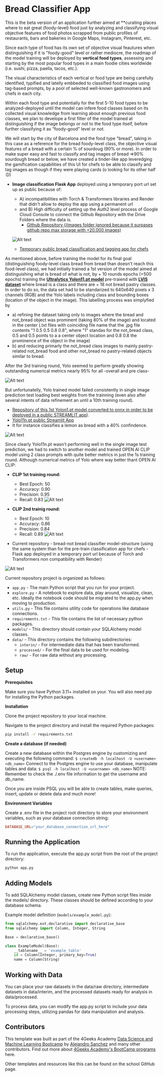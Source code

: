 # Bread Classifier App 

This is the beta version of an application further aimed at **curating places where to eat great (foody-level) food just by analyzing and classifying visual objective features of food photos scrapped from public profiles of restaurants, bars and bakeries in Google Maps, Instagram, Pinterest, etc. 

Since each type of food has its own set of objective visual feautures when distinguishing if it is "foody-good" level or rather mediocre, the roadmap of the model training will be deployed by **vertical food types**, assessing and starting by the most popular food types in a main foodie cities worldwide (i.e. sushi, pizza, paella, tacos, etc.). 

The visual characteristics of each vertical or food type are being carefully identified, typified and latelly embbeded to classified food images using tag-based prompts, by a pool of selected well-known gastronomers and chefs in each city.

Within each food type and potentially for the first 5-10 food types to be analyzed-deployed until the model can infere food classes based on its collected visual knowledge from learning about enough previous food classes, we plan to develope a first filter of the model trained at distinguishing if the image belongs or not to the food type itself, before further classifying it as "foody-good" level or not.

We will start by the city of Barcelona and the food type "bread", taking in this case as a reference for the bread foody-level class, the objective visual features of a bread with a certain % of sourdoug (90% or more). 
In order to make super easy and fast to classify and tag images of bread =>90% sourdough bread or below, we have created a tinder-like app leveredging the gamification capabilities of this UI for chefs to be able to classify and tag images as though if they were playing cards (o looking for its other half :D)

* **Image classification Flask App** deployed using a temporary port url set up as public because of: 
  * A) incompatibilities with Torch & Transformers libraries and Render that didn't allow to deploy the app using a permanent url 
  * and B) High difficulty of setting up the Auth2 level process of Google Cloud Console to connect the Github Repository with the Drive Folders where the data is.
    * [Github Repository (/images folder ignored because it surpases github repo max storage with +20.000 images)](https://github.com/dianamonroe/pretrainfoodclassificationwidget)

  ![Alt text](src/static/gourmetfoodclassifierv12.png)

  * [Temporary public bread classification and tagging app for chefs](https://5000-dianamonroe-pretrainfoo-2w8tlujr98p.ws-eu117.gitpod.io/)

As mentioned above, before training the model for its final goal (distinguishing foody-level class bread from bread than doesn't reach this food-level class), we had initially trained a 1st version of the model aimed at distinguishing what is bread of what is not, 
by + 10 rounds epochs (+500 epochs) training the **[Ultralytics Yolon11.pt model](https://docs.ultralytics.com/models/yolo11/#key-features)** pre-traiend with **[LVIS dataset](https://docs.ultralytics.com/datasets/detect/lvis/)** where bread is a class and there are + 18 not bread pastry classes. 
In order to do so, the data set had to be standarized to 640x640 pixels x 3 channels (RGB) and the Yolo labels including class and bounding boxes (location of the object in the image).
This labelling process was simplyfied by 
  - a) refining the dataset taking only to images where the bread and not_bread object was prominent (taking 80% of the image) and located in the center (.txt files with coinciding file name that the .jpg file contents "1 0.5 0.5 0.8 0.8", where "1" standas for the not_bread class, 0.5 and 0.5 points to a a center object location and 0.8 0.8 the prominence of the object in the image)
  - b) and reducing primarly the not_bread class images to mainly pastry-related not_bread food and other not_bread no pastry-related objects similar to bread.

After the 3rd training round, Yolo seemed to perform greatly showing outstanding numerical metrics nearly 95% for all -overall and pre class-

![Alt text](static/Yolo113rdTrainingRoundMetrics.png)


But unfortunatelly, Yolo trained model failed consistently in single image prediction test loading best weights from the trainning (even also after several intents of data refinement an until a 10th training round).
* [Repository of this 1st Yolon1.pt model converted to onnx in order to be deployed in a public STREAMLIT app](https://github.com/dianamonroe/gourmetfoodclassifierv1.2)).
* [Yolo11n.pt public Streamlit App](https://gourmetfoodclassifierv12.streamlit.app/)
* It for instance classifies a lemon as bread with a 40% confindence.

![Alt text](static/YoloBadPredictionTest.png)

Since clearly Yolo11n.pt wasn't performing well in the single image test prediction, we had to switch to another model and trained OPEN AI CLIP model using 2 class prompts with quite better metrics in just the 1s training round.
Although numerical metrics of Yolo where way better thant OPEN AI CLIP:
* **CLIP 1st training round:**
  * Best Epoch: 50
  * Accuracy: 0.90
  * Precision: 0.95
  * Recall: 0.83
![Alt text](static/CLIP\1st\Training\Round\Confusion\Matrix.png)

* **CLIP 2nd trainig round:**
  * Best Epoch: 10
  * Accuracy: 0.86
  * Precision: 0.84
  * Recall: 0.89
![Alt text](static/CLIP\2nd\Training\Round\Confusion\Matrix.png)


* Current repository - bread-not bread classifier model-structure (using the same system than for the pre-train classification app for chefs - Flask app deployed in a temporary port url because of Torch and Transformers non compatibility with Render)

![Alt text](src/static/OPENAICLIPdeploymentmodelapp.png)

Current repository project is organized as follows:

- `app.py` - The main Python script that you run for your project.
- `explore.py` - A notebook to explore data, play around, visualize, clean, etc. Ideally the notebook code should be migrated to the app.py when moving to production.
- `utils.py` - This file contains utility code for operations like database connections.
- `requirements.txt` - This file contains the list of necessary python packages.
- `models/` - This directory should contain your SQLAlchemy model classes.
- `data/` - This directory contains the following subdirectories:
  - `interin/` - For intermediate data that has been transformed.
  - `processed/` - For the final data to be used for modeling.
  - `raw/` - For raw data without any processing.
 
    
## Setup

**Prerequisites**

Make sure you have Python 3.11+ installed on your. You will also need pip for installing the Python packages.

**Installation**

Clone the project repository to your local machine.

Navigate to the project directory and install the required Python packages:

```bash
pip install -r requirements.txt
```

**Create a database (if needed)**

Create a new database within the Postgres engine by customizing and executing the following command: `$ createdb -h localhost -U <username> <db_name>`
Connect to the Postgres engine to use your database, manipulate tables and data: `$ psql -h localhost -U <username> <db_name>`
NOTE: Remember to check the ./.env file information to get the username and db_name.

Once you are inside PSQL you will be able to create tables, make queries, insert, update or delete data and much more!

**Environment Variables**

Create a .env file in the project root directory to store your environment variables, such as your database connection string:

```makefile
DATABASE_URL="your_database_connection_url_here"
```

## Running the Application

To run the application, execute the app.py script from the root of the project directory:

```bash
python app.py
```

## Adding Models

To add SQLAlchemy model classes, create new Python script files inside the models/ directory. These classes should be defined according to your database schema.

Example model definition (`models/example_model.py`):

```py
from sqlalchemy.ext.declarative import declarative_base
from sqlalchemy import Column, Integer, String

Base = declarative_base()

class ExampleModel(Base):
    __tablename__ = 'example_table'
    id = Column(Integer, primary_key=True)
    name = Column(String)

```

## Working with Data

You can place your raw datasets in the data/raw directory, intermediate datasets in data/interim, and the processed datasets ready for analysis in data/processed.

To process data, you can modify the app.py script to include your data processing steps, utilizing pandas for data manipulation and analysis.

## Contributors

This template was built as part of the 4Geeks Academy [Data Science and Machine Learning Bootcamp](https://4geeksacademy.com/us/coding-bootcamps/datascience-machine-learning) by [Alejandro Sanchez](https://twitter.com/alesanchezr) and many other contributors. Find out more about [4Geeks Academy's BootCamp programs](https://4geeksacademy.com/us/programs) here.

Other templates and resources like this can be found on the school GitHub page.
